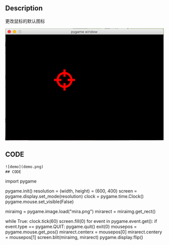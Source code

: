 ## Description
更改鼠标的默认图标

![demo](demo.png)
## CODE
```
![demo](demo.png)
## CODE
```
import pygame

pygame.init()
resolution = (width, height) = (600, 400)
screen = pygame.display.set_mode(resolution)
clock = pygame.time.Clock()
pygame.mouse.set_visible(False)

miraimg = pygame.image.load("mira.png")
mirarect = miraimg.get_rect()

while True:
    clock.tick(60)
    screen.fill(0)
    for event in pygame.event.get():
        if event.type == pygame.QUIT:
            pygame.quit()
            exit(0)
        mousepos = pygame.mouse.get_pos()
        mirarect.centerx = mousepos[0]
        mirarect.centery = mousepos[1]
    screen.blit(miraimg, mirarect)
    pygame.display.flip()

    
```
